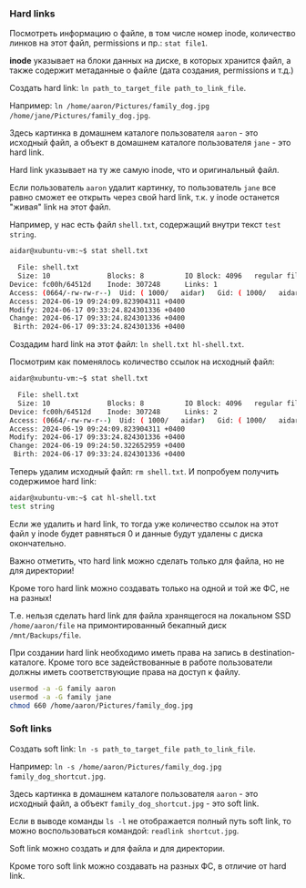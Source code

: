 ### Hard links

Посмотреть информацию о файле, в том числе номер inode, количество линков на этот файл, permissions и пр.: `stat file1`.

**inode** указывает на блоки данных на диске, в которых хранится файл, а также содержит метаданные о файле (дата создания, permissions и т.д.)

Создать hard link: `ln path_to_target_file path_to_link_file`.

Например: `ln /home/aaron/Pictures/family_dog.jpg /home/jane/Pictures/family_dog.jpg`.

Здесь картинка в домашнем каталоге пользователя `aaron` - это исходный файл, а объект в домашнем каталоге пользователя `jane` - это hard link.

Hard link указывает на ту же самую inode, что и оригинальный файл.

Если пользователь `aaron` удалит картинку, то пользователь `jane` все равно сможет ее открыть через свой hard link, т.к. у inode останется "живая" link на этот файл.

Например, у нас есть файл `shell.txt`, содержащий внутри текст `test string`.

```bash
aidar@xubuntu-vm:~$ stat shell.txt

  File: shell.txt
  Size: 10              Blocks: 8          IO Block: 4096   regular file
Device: fc00h/64512d    Inode: 307248      Links: 1
Access: (0664/-rw-rw-r--)  Uid: ( 1000/   aidar)   Gid: ( 1000/   aidar)
Access: 2024-06-19 09:24:09.823904311 +0400
Modify: 2024-06-17 09:33:24.824301336 +0400
Change: 2024-06-17 09:33:24.824301336 +0400
 Birth: 2024-06-17 09:33:24.824301336 +0400
```

Создадим hard link на этот файл: `ln shell.txt hl-shell.txt`.

Посмотрим как поменялось количество ссылок на исходный файл:

```bash
aidar@xubuntu-vm:~$ stat shell.txt

  File: shell.txt
  Size: 10              Blocks: 8          IO Block: 4096   regular file
Device: fc00h/64512d    Inode: 307248      Links: 2
Access: (0664/-rw-rw-r--)  Uid: ( 1000/   aidar)   Gid: ( 1000/   aidar)
Access: 2024-06-19 09:24:09.823904311 +0400
Modify: 2024-06-17 09:33:24.824301336 +0400
Change: 2024-06-19 09:24:50.322652959 +0400
 Birth: 2024-06-17 09:33:24.824301336 +0400
```

Теперь удалим исходный файл: `rm shell.txt`. И попробуем получить содержимое hard link:

```bash
aidar@xubuntu-vm:~$ cat hl-shell.txt
test string
```

Если же удалить и hard link, то тогда уже количество ссылок на этот файл у inode будет равняться 0 и данные будут удалены с диска окончательно.

Важно отметить, что hard link можно сделать только для файла, но не для директории!

Кроме того hard link можно создавать только на одной и той же ФС, не на разных!

Т.е. нельзя сделать hard link для файла хранящегося на локальном SSD `/home/aaron/file` на примонтированный бекапный диск `/mnt/Backups/file`.

При создании hard link необходимо иметь права на запись в destination-каталоге. Кроме того все задействованные в работе пользователи должны иметь соответствующие права на доступ к файлу.

```bash
usermod -a -G family aaron
usermod -a -G family jane
chmod 660 /home/aaron/Pictures/family_dog.jpg
```

### Soft links

Создать soft link: `ln -s path_to_target_file path_to_link_file`.

Например: `ln -s /home/aaron/Pictures/family_dog.jpg family_dog_shortcut.jpg`.

Здесь картинка в домашнем каталоге пользователя `aaron` - это исходный файл, а объект `family_dog_shortcut.jpg` - это soft link.

Если в выводе команды `ls -l` не отображается полный путь soft link, то можно воспользоваться командой: `readlink shortcut.jpg`.

Soft link можно создать и для файла и для директории.

Кроме того soft link можно создавать на разных ФС, в отличие от hard link.
